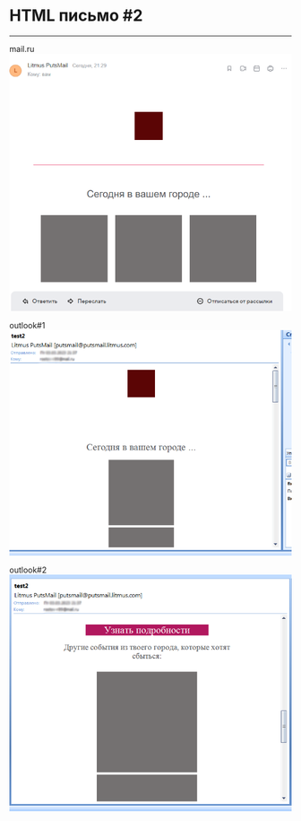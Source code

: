 # HTML письмо #2

***
  
mail.ru
![in mail](https://github.com/Tim2104/email_2/blob/master/preview/l1.png)


outlook#1
![in outlook](https://github.com/Tim2104/email_2/blob/master/preview/l2.png)


outlook#2
![in outlook](https://github.com/Tim2104/email_2/blob/master/preview/l3.png)
